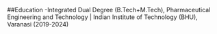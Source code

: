 ##Education
-Integrated Dual Degree (B.Tech+M.Tech), Pharmaceutical Engineering and Technology | Indian Institute of Technology (BHU), Varanasi (2019-2024)
